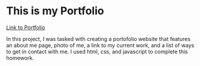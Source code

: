 # This is my Portfolio 

[Link to Portfolio](https://kbentley8.github.io/portfolio/)
   <p> In this project, I was tasked with creating a portofolio website that features an about me page, photo of me, a link to my current work, and a list of ways to get in contact with me. I used html, css, and javascript to complete this homework. 
   </p>
